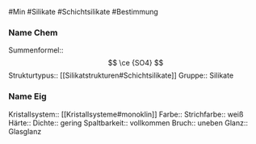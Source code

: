 #Min #Silikate #Schichtsilikate #Bestimmung


### Name Chem

Summenformel:: $$ \ce {SO4} $$
Strukturtypus:: [[Silikatstrukturen#Schichtsilikate]]
Gruppe:: Silikate


### Name Eig

Kristallsystem:: [[Kristallsysteme#monoklin]]
Farbe::
Strichfarbe:: weiß
Härte::
Dichte:: gering
Spaltbarkeit:: vollkommen
Bruch:: uneben
Glanz:: Glasglanz





